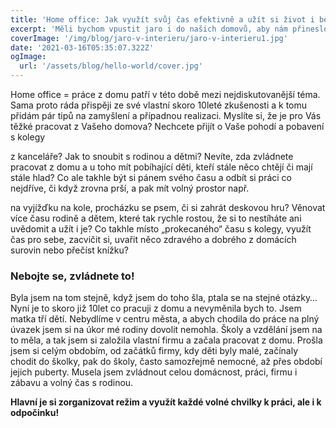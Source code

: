 ```yaml
---
title: 'Home office: Jak využít svůj čas efektivně a užít si život i během práce z domova!'
excerpt: 'Měli bychom vpustit jaro i do našich domovů, aby nám přineslo radost a svěžest. Náš interiér můžeme rozjasnit nejen novými barvami, ale i pár kousky nového nábytku či jen dekoracemi a květinami.'
coverImage: '/img/blog/jaro-v-interieru/jaro-v-interieru1.jpg'
date: '2021-03-16T05:35:07.322Z'
ogImage:
  url: '/assets/blog/hello-world/cover.jpg'
---
```


Home office = práce z domu patří v této době mezi nejdiskutovanější téma. Sama proto ráda přispěji ze své vlastní skoro 10leté zkušenosti a k tomu přidám pár tipů na zamyšlení a případnou realizaci.
Myslíte si, že je pro Vás těžké pracovat z Vašeho domova? Nechcete přijít o Vaše pohodí a pobavení s kolegy

z kanceláře? Jak to snoubit s rodinou a dětmi? Nevíte, zda zvládnete pracovat z domu a u toho mít pobíhající děti,
kteří stále něco chtějí či mají stále hlad?
Co ale takhle být si pánem svého času a odbít si práci co nejdříve, či když zrovna prší, a pak mít volný prostor např.

na vyjížďku na kole, procházku se psem, či si zahrát deskovou hru? Věnovat více času rodině a dětem, které tak rychle rostou, že si to nestíháte ani uvědomit a užít i je? Co takhle místo „prokecaného“ času s kolegy, využít čas pro sebe, zacvičit si, uvařit něco zdravého a dobrého z domácích surovin nebo přečíst knížku?

### Nebojte se, zvládnete to!

Byla jsem na tom stejně, když jsem do toho šla, ptala se na stejné otázky… Nyní je to skoro již 10let co pracuji z domu a nevyměnila bych to. Jsem matka tří dětí. Nebydlíme v centru města, a abych chodila do práce na plný úvazek jsem si na úkor mé rodiny dovolit nemohla. Školy a vzdělání jsem na to měla, a tak jsem si založila vlastní firmu a začala pracovat z domu. Prošla jsem si celým obdobím, od začátků firmy, kdy děti byly malé, začínaly chodit do školky, pak do školy, často samozřejmě nemocné, až přes období jejich puberty. Musela jsem zvládnout celou domácnost, práci, firmu i zábavu a volný čas s rodinou. 

**Hlavní je si zorganizovat režim a využít každé volné chvilky k práci, ale i k odpočinku!**
